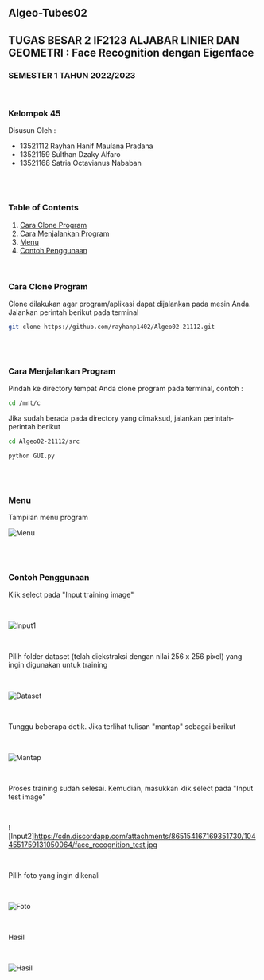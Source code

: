 ## Algeo-Tubes02
## TUGAS BESAR 2 IF2123 ALJABAR LINIER DAN GEOMETRI : Face Recognition dengan Eigenface
### SEMESTER 1 TAHUN 2022/2023
<br>

### Kelompok 45
 Disusun Oleh : 
 - 13521112 Rayhan Hanif Maulana Pradana
 - 13521159 Sulthan Dzaky Alfaro
 - 13521168 Satria Octavianus Nababan
<br>
<br>


### Table of Contents
  1. [Cara Clone Program](#cara-clone-program)
  2. [Cara Menjalankan Program](#cara-menjalankan-program)
  3. [Menu](#menu)
  4. [Contoh Penggunaan](#contoh-penggunaan)

<br>

### Cara Clone Program
Clone dilakukan agar program/aplikasi dapat dijalankan pada mesin Anda.
Jalankan perintah berikut pada terminal

```sh
git clone https://github.com/rayhanp1402/Algeo02-21112.git
```
<br>

<br>

### Cara Menjalankan Program
Pindah ke directory tempat Anda clone program pada terminal, contoh :

```sh
cd /mnt/c
```

Jika sudah berada pada directory yang dimaksud, jalankan perintah-perintah berikut

```sh
cd Algeo02-21112/src

python GUI.py
```

<br>

<br>

### Menu
Tampilan menu program
<br>

![Menu](https://cdn.discordapp.com/attachments/865154167169351730/1044550752875593738/face_recognition_menu.jpg)

<br>

<br>

### Contoh Penggunaan
Klik select pada "Input training image"

<br>

![Input1](https://cdn.discordapp.com/attachments/865154167169351730/1044551291168379021/face_recognition_dataset.jpg)

<br>

Pilih folder dataset (telah diekstraksi dengan nilai 256 x 256 pixel) yang ingin digunakan untuk training

<br>

![Dataset](https://cdn.discordapp.com/attachments/865154167169351730/1044552046386356244/face_recognition_datasetfolder.jpg)

<br>

Tunggu beberapa detik. Jika terlihat tulisan "mantap" sebagai berikut

<br>

![Mantap](https://cdn.discordapp.com/attachments/865154167169351730/1044551650913832991/face_recognition_mantap.jpg)

<br>

Proses training sudah selesai. Kemudian, masukkan klik select pada "Input test image"

<br>

![Input2]https://cdn.discordapp.com/attachments/865154167169351730/1044551759131050064/face_recognition_test.jpg

<br>

Pilih foto yang ingin dikenali

<br>

![Foto](https://cdn.discordapp.com/attachments/865154167169351730/1044552160043601950/face_recognition_testimage.jpg)

<br>

Hasil

<br>

![Hasil](https://cdn.discordapp.com/attachments/865154167169351730/1044551883274059816/face_recognition_hasil.jpg)